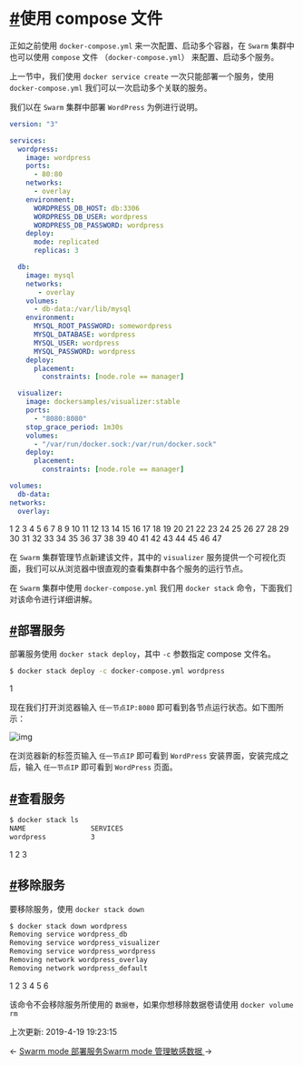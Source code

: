 # [#](https://funtl.com/zh/docs-docker/Swarm-mode-使用-compose-文件.html#使用-compose-文件)使用 compose 文件

正如之前使用 `docker-compose.yml` 来一次配置、启动多个容器，在 `Swarm` 集群中也可以使用 `compose` 文件 （`docker-compose.yml`） 来配置、启动多个服务。

上一节中，我们使用 `docker service create` 一次只能部署一个服务，使用 `docker-compose.yml` 我们可以一次启动多个关联的服务。

我们以在 `Swarm` 集群中部署 `WordPress` 为例进行说明。

```yaml
version: "3"

services:
  wordpress:
    image: wordpress
    ports:
      - 80:80
    networks:
      - overlay
    environment:
      WORDPRESS_DB_HOST: db:3306
      WORDPRESS_DB_USER: wordpress
      WORDPRESS_DB_PASSWORD: wordpress
    deploy:
      mode: replicated
      replicas: 3

  db:
    image: mysql
    networks:
       - overlay
    volumes:
      - db-data:/var/lib/mysql
    environment:
      MYSQL_ROOT_PASSWORD: somewordpress
      MYSQL_DATABASE: wordpress
      MYSQL_USER: wordpress
      MYSQL_PASSWORD: wordpress
    deploy:
      placement:
        constraints: [node.role == manager]

  visualizer:
    image: dockersamples/visualizer:stable
    ports:
      - "8080:8080"
    stop_grace_period: 1m30s
    volumes:
      - "/var/run/docker.sock:/var/run/docker.sock"
    deploy:
      placement:
        constraints: [node.role == manager]

volumes:
  db-data:
networks:
  overlay:
```

1
2
3
4
5
6
7
8
9
10
11
12
13
14
15
16
17
18
19
20
21
22
23
24
25
26
27
28
29
30
31
32
33
34
35
36
37
38
39
40
41
42
43
44
45
46
47

在 `Swarm` 集群管理节点新建该文件，其中的 `visualizer` 服务提供一个可视化页面，我们可以从浏览器中很直观的查看集群中各个服务的运行节点。

在 `Swarm` 集群中使用 `docker-compose.yml` 我们用 `docker stack` 命令，下面我们对该命令进行详细讲解。

## [#](https://funtl.com/zh/docs-docker/Swarm-mode-使用-compose-文件.html#部署服务)部署服务

部署服务使用 `docker stack deploy`，其中 `-c` 参数指定 compose 文件名。

```bash
$ docker stack deploy -c docker-compose.yml wordpress
```

1

现在我们打开浏览器输入 `任一节点IP:8080` 即可看到各节点运行状态。如下图所示：

![img](https://funtl.com/assets/wordpress.png)

在浏览器新的标签页输入 `任一节点IP` 即可看到 `WordPress` 安装界面，安装完成之后，输入 `任一节点IP` 即可看到 `WordPress` 页面。

## [#](https://funtl.com/zh/docs-docker/Swarm-mode-使用-compose-文件.html#查看服务)查看服务

```bash
$ docker stack ls
NAME                SERVICES
wordpress           3
```

1
2
3

## [#](https://funtl.com/zh/docs-docker/Swarm-mode-使用-compose-文件.html#移除服务)移除服务

要移除服务，使用 `docker stack down`

```bash
$ docker stack down wordpress
Removing service wordpress_db
Removing service wordpress_visualizer
Removing service wordpress_wordpress
Removing network wordpress_overlay
Removing network wordpress_default
```

1
2
3
4
5
6

该命令不会移除服务所使用的 `数据卷`，如果你想移除数据卷请使用 `docker volume rm`

上次更新: 2019-4-19 19:23:15

← [Swarm mode 部署服务](https://funtl.com/zh/docs-docker/Swarm-mode-部署服务.html)[Swarm mode 管理敏感数据 ](https://funtl.com/zh/docs-docker/Swarm-mode-管理敏感数据.html)→